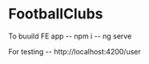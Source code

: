 # FootballClubs

To buuild FE app
-- npm i
-- ng serve


For testing
-- http://localhost:4200/user



